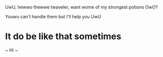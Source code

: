 UwU, hewwo thewwe twaveler, want wome of my strongest potions OwO?

Youwu can't handle them but I'll help you UwU
# It do be like that sometimes
~ Hi ~